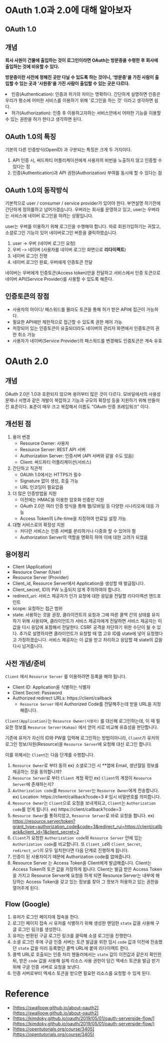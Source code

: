 # OAuth 1.0과 2.0에 대해 알아보자

## OAuth 1.0

## 개념

**회사 사원이 건물에 출입하는 것이 로그인이라면
OAuth는 방문증을 수령한 후 회사에 출입하는 것에 비유할 수 있다.**

**방문증이란 사전에 정해진 곳만 다닐 수 있도록 하는 것이니, '방문증'을 가진 사람이 출입할 수 있는 곳과 '사원증'을 가진 사람이 출입할 수 있는 곳은 다르다.**

<li> 인증(Authentication): 인증과 허가의 차이는 명확하다. 간단하게 설명하면 인증은 우리가 평소에 어떠한 서비스를 이용하기 위해 '로그인을 하는 것' 이라고 생각하면 쉽다.
</li>
<li> 허가(Authorization): 인증 후 이용하고자하는 서비스안에서 어떠한 기능을 이용할 수 있는 권한을 허가 한다고 생각하면 된다. </li>

<h2> OAuth 1.0의 특징 </h2>
<p>기본의 다른 인증방식(OpenID) 과 구분되는 특징은 크게 두 가지이다.

1. API 인증 시, 써드파티 어플리케이션에게 사용자의 비번을 노출하지 않고 인증할 수 있다는 점
2. 인증(Authentication)과 API 권한(Authorization) 부여를 동시에 할 수 있다는 점</p>

<h2> OAuth 1.0의 동작방식 </h2>
<p>기본적으로 user / consumer / service provider가 있어야 한다. 부연설명 하기전에 간단하게 정의를하고 넘어가겠습니다. 우버라는 회사를 운영하고 있고, user는 우버라는 서비스에 네이버 로그인을 하려는 상황입니다.

user는 우버를 이용하기 위해 로그인을 수행해야 합니다. 따로 회원가입하기는 귀찮고, 소셜로그인 기능이 있어 네이버로그인 버튼을 클릭하였습니다.

1. user -> 우버 (네이버 로그인 요청)
2. 우버 -> 네이버 (사용자를 네이버 로그인 화면으로 **리다이렉트**)
3. 네이버 로그인 진행
4. 네이버 로그인 완료, 우버에게 인증토큰 전달

네이버는 우버에게 인증토큰(Access token)만을 전달하고 서비스에서 인증 토큰으로 네이버 API(Service Provider)를 사용할 수 있도록 해준다.

<h2>인증토큰의 장점 </h2>

* 사용자의 아이디/ 패스워드를 몰라도 토큰을 통해 허가 받은 API에 접근이 가능하다.
* 필요한 API에만 제한적으로 접근할 수 있도록 권한 제어 가능
* 저장되어 있는 인증토큰이 유출되더라도 네이버의 관리자 화면에서 인증토큰의 권한 취소 가능
* 사용자가 네이버(Service Provider)의 패스워드를 변경해도 인증토큰은 계속 유효
</p>

# OAuth 2.0
## 개념
OAuth 2.0은 1.0과 호환되지 않으며 용어부터 많은 것이 다르다.
모바일에서의 사용성 문제나 서명과 같은 개발이 복잡하고 기능과 규모의 확장성 등을 지원하기 위해 만들어진 표준이다. 표준이 매우 크고 복잡해서 이름도 "OAuth 인증 프레임워크" 이다.

## 개선된 점
1. 용어 변경
	* Resource Owner: 사용자
	* Resource Server: REST API 서버
	* Authorization Server: 인증서버 (API 서버와 같을 수도 있음)
	* Client: 써드파티 어플리케이션(서비스)
2. 간단하고 직관적
	* OAUth 1.0에서는 HTTPS가 필수
	* Signature 없이 생성, 호출 가능
	* URL 인코딩이 필요없음
3. 더 많은 인증방법을 지원
	* 이전에는 HMAC을 이용한 암호화 인증만 지원
	* OAuth 2.0은 여러 인증 방식을 통해 웹/모바일 등 다양한 시나리오에 대응 가능
	* Access Token의 Life-time을 지정하여 만료일 설정 가능
4. 대형 서비스로의 확장성 지원
	* 커다란 서비스는 인증 서버를 분리하거나 다중화 할 수 있어야 함
	* Authorization Server의 역할을 명확히 하여 이에 대한 고려가 되었음


## 용어정리
* Client (Application)
* Resource Owner (User)
* Resource Server (Provider)
* Client_id, Resource Server에서 Application을 생성할 때 발급됩니다.
* Client_secret, ID의 PW 노출되지 않게 주의하여야 합니다.
* redirect_uri: 서비스 제공자가 인가 요청에 대한 응답을 전달할 리다이렉션 엔드포인트
* scope: 요청하는 접근 범위
* state: 사용하는 것을 권장, 클라이언트의 요청과 그에 따른 콜백 간의 상태를 유지하기 위해 사용되며, 클라이언트가 서비스 제공자에게 전달하면 서비스 제공자는 이 값을 다시 응답에 포함해서 전달한다. CSRF 공격을 차단하기 위한 수단이 될 수 있다. 
추가로 설명하자면 클라이언트가 요청할 때 앱 고유 ID를 state에 넣어 요청했다고 가정하겠습니다. 서비스 제공자는 이 값을 받고 처리하고 응답할 때 state의 값을 다시 넘겨줍니다.  

## 사전 개념/준비

`Client` 에서 `Resource Server` 를 이용하려면 등록을 해야 됩니다.
* Client ID: Application을 식별하는 식별자
* Client Secret: Password
* Authorized redirect URLs: https://client/callback 
	* `Resource Server` 에서 Authorized Code를 전달해주는데 받을 URL을 지정해줍니다.

`Client(Application)`는 `Resource Owner(사용자)` 를 대신해 로그인하는데, 이 때 필요한 정보를 `Resource Server(Kakao)` 에서 얻어 서로 비교해 유효성을 판단합니다.

기존에 유저가 자신의 ID와 PW를 입력해 로그인하는 방법이아니라,
`Client`가 유저의 로그인 정보/자원(Resource)을 `Resource Server`에 요청해 대신 로그인 합니다.

이를 위해서는 `Client`는 다음 단계를 수행합니다.
1. `Resource Owner`로 부터 동의 ex) 소셜로그인 시 **앱에 Email, 생년월일 정보를 제공하는 것을 동의합니까?
2. `Resource Server`로 부터 `Client` 계정 확인 ex) `Client`의 계정이 `Resource Server`에 존재하는지?
3. `Authorization code`를 `Resource Server`는 `Resource Owner`에게 전송합니다.
ex) Location: https://client/callback?code=3 # 임시 비밀번호를 의미합니다.
4. `Resource Owner`는 `Client`으로 요청을 보내게되고, `Client`는 `Authorization code`를 얻게 됩니다.
ex) https://client/callback?code=3
5. `Resource Owner`를 통하지않고, `Resource Server`로 바로 요청을 합니다.
ex)  https://resource.server/token?grant_type=authorization_code&code=3&redirect_rui=https://client/callback&client_id=1&client_secret=2
6. `Client`가 요청한 `Authorization code`와 `Resource Server` 안에 있는 `Authorization code`를 비교합니다. 또 `Client_id`와 `Client_Secret`, `redirect_url`이 모두 일치한다면 다음 단계로 진행하게 됩니다.
7. 인증이 된 사용자이기 때문에 Authorization code를 없애줍니다.
8. Resource Server 는 Access Token을 Client에게 발급해줍니다. Client는 Access Token의 토큰 값을 저장하게 됩니다. Client는 발급 받은 Access Token을 가지고 Resource Server에 요청을 하게 되면 Resource Server는 내부에 해당하는 Access Token을 갖고 있는 정보를 찾아 그 정보가 허용하고 있는 권한을 열어주게 된다.




## Flow (Google)
1. 유저가 로그인 페이지에 접속을 한다.
2. 로그인 페이지 접속 시 유저를 식별하기 위해 생성한 랜덤한 `state` 값을 사용해 구글 로그인 링크를 생성한다.
3. 유저는 반환된 구글 로그인 링크를 클릭해 소셜 로그인을 진행한다.
4. 소셜 로그인 후에 구글 인증 서버는 토큰 발급을 위한 임시 `code` 값과 이전에 전송했던 `state` 값을 미리 등록했던 콜백 URL에 붙여 리다이렉트 한다.
5. 콜백 URL로 호출되는 인증 처리 핸들러에서는 `state` 값이 이전값과 같은지 확인한 뒤, 받은 `code` 값을 사용해 실제 리소스 사용 권한이 담긴 엑세스 토큰을 발급 받기 위해 구글 인증 서버로 요청을 보낸다.
6. 인증 서버로부터 엑세스 토큰을 받으면 필요한 리소스를 요청할 수 있게 된다.



# Reference
* [https://swalloow.github.io/about-oauth2](https://swalloow.github.io/about-oauth2)
* [https://kimdoky.github.io/oauth/2019/05/01/oauth-serverside-flow/](https://kimdoky.github.io/oauth/2019/05/01/oauth-serverside-flow/)
* [https://opentutorials.org/course/3405](https://opentutorials.org/course/3405)

<!--stackedit_data:
eyJoaXN0b3J5IjpbMjc0MDgwMTA1XX0=
-->
